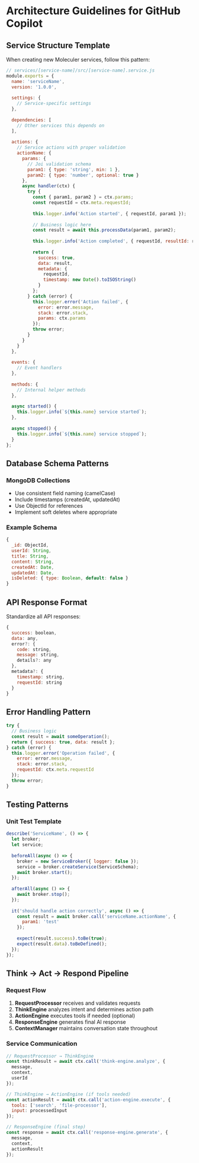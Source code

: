 # Architecture Guidelines for GitHub Copilot

## Service Structure Template

When creating new Moleculer services, follow this pattern:

```javascript
// services/[service-name]/src/[service-name].service.js
module.exports = {
  name: 'serviceName',
  version: '1.0.0',
  
  settings: {
    // Service-specific settings
  },
  
  dependencies: [
    // Other services this depends on
  ],
  
  actions: {
    // Service actions with proper validation
    actionName: {
      params: {
        // Joi validation schema
        param1: { type: 'string', min: 1 },
        param2: { type: 'number', optional: true }
      },
      async handler(ctx) {
        try {
          const { param1, param2 } = ctx.params;
          const requestId = ctx.meta.requestId;
          
          this.logger.info('Action started', { requestId, param1 });
          
          // Business logic here
          const result = await this.processData(param1, param2);
          
          this.logger.info('Action completed', { requestId, resultId: result.id });
          
          return {
            success: true,
            data: result,
            metadata: {
              requestId,
              timestamp: new Date().toISOString()
            }
          };
        } catch (error) {
          this.logger.error('Action failed', {
            error: error.message,
            stack: error.stack,
            params: ctx.params
          });
          throw error;
        }
      }
    }
  },
  
  events: {
    // Event handlers
  },
  
  methods: {
    // Internal helper methods
  },
  
  async started() {
    this.logger.info(`${this.name} service started`);
  },
  
  async stopped() {
    this.logger.info(`${this.name} service stopped`);
  }
};
```

## Database Schema Patterns

### MongoDB Collections
- Use consistent field naming (camelCase)
- Include timestamps (createdAt, updatedAt)
- Use ObjectId for references
- Implement soft deletes where appropriate

### Example Schema
```javascript
{
  _id: ObjectId,
  userId: String,
  title: String,
  content: String,
  createdAt: Date,
  updatedAt: Date,
  isDeleted: { type: Boolean, default: false }
}
```

## API Response Format

Standardize all API responses:

```javascript
{
  success: boolean,
  data: any,
  error?: {
    code: string,
    message: string,
    details?: any
  },
  metadata?: {
    timestamp: string,
    requestId: string
  }
}
```

## Error Handling Pattern

```javascript
try {
  // Business logic
  const result = await someOperation();
  return { success: true, data: result };
} catch (error) {
  this.logger.error('Operation failed', {
    error: error.message,
    stack: error.stack,
    requestId: ctx.meta.requestId
  });
  throw error;
}
```

## Testing Patterns

### Unit Test Template
```javascript
describe('ServiceName', () => {
  let broker;
  let service;
  
  beforeAll(async () => {
    broker = new ServiceBroker({ logger: false });
    service = broker.createService(ServiceSchema);
    await broker.start();
  });
  
  afterAll(async () => {
    await broker.stop();
  });
  
  it('should handle action correctly', async () => {
    const result = await broker.call('serviceName.actionName', {
      param1: 'test'
    });
    
    expect(result.success).toBe(true);
    expect(result.data).toBeDefined();
  });
});
```

## Think → Act → Respond Pipeline

### Request Flow
1. **RequestProcessor** receives and validates requests
2. **ThinkEngine** analyzes intent and determines action path
3. **ActionEngine** executes tools if needed (optional)
4. **ResponseEngine** generates final AI response
5. **ContextManager** maintains conversation state throughout

### Service Communication
```javascript
// RequestProcessor → ThinkEngine
const thinkResult = await ctx.call('think-engine.analyze', {
  message,
  context,
  userId
});

// ThinkEngine → ActionEngine (if tools needed)
const actionResult = await ctx.call('action-engine.execute', {
  tools: ['search', 'file-processor'],
  input: processedInput
});

// ResponseEngine (final step)
const response = await ctx.call('response-engine.generate', {
  message,
  context,
  actionResult
});
```